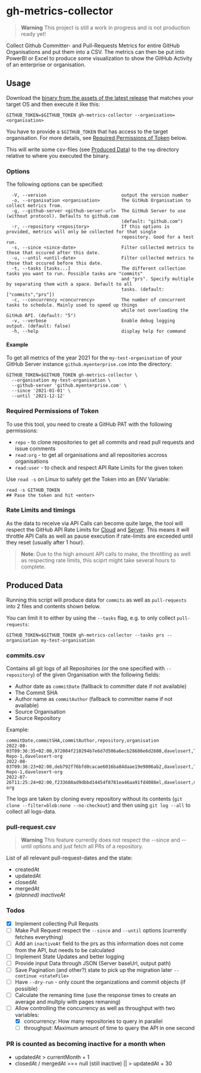 # gh-metrics-collector

> **Warning**
> This project is still a work in progress and is not production ready yet!

Collect Github Committer- and Pull-Requests Metrics for entire GitHub Organisations and put them into a CSV.
The metrics can then be put into PowerBI or Excel to produce some visualization to show the GitHub Activity of an enterprise or organisation.

## Usage

Download the [binary from the assets of the latest release](https://github.com/davelosert/gh-metrics-collector/releases) that matches your target OS and then execute it like this:

```shell
GITHUB_TOKEN=$GITHUB_TOKEN gh-metrics-collector --organisation=<organisation> 
```

You have to provide a `$GITHUB_TOKEN` that has access to the target organisation. For more details, see [Required Permissions of Token](#required-permissions-of-token) below.

This will write some csv-files (see [Produced Data](#produced-data)) to the `tmp` directory relative to where you executed the binary.

### Options

The following options can be specified:

```shell
  -V, --version                            output the version number
  -o, --organisation <organisation>        The GitHub Organisation to collect metrics from.
  -g, --github-server <github-server-url>  The GitHub Server to use (without protocol). Defaults to github.com
                                           (default: "github.com")
  -r, --repository <repository>            If this options is provided, metrics will only be collected for that single
                                           repository. Good for a test run.
  -s, --since <since-date>                 Filter collected metrics to those that occured after this date.
  -u, --until <until-date>                 Filter collected metrics to those that occured before this date.
  -t, --tasks [tasks...]                   The different collection tasks you want to run. Possible tasks are "commits"
                                           and "prs". Specify multiple by separating them with a space. Default to all
                                           tasks. (default: ["commits","prs"])
  -c, --concurrency <concurrency>          The number of concurrent tasks to schedule. Mainly used to speed up things
                                           while not overloading the GitHub API. (default: "5")
  -v, --verbose                            Enable debug logging output. (default: false)
  -h, --help                               display help for command
```

#### Example

To get all metrics of the year 2021 for the `my-test-organisation` of your GitHub Server instance `github.myenterprise.com` into the directory:

```shell
GITHUB_TOKEN=$GITHUB_TOKEN gh-metrics-collector \
  --organisation my-test-organisation \
  --github-server 'github.myenterprise.com' \
  --since '2021-01-01' \
  --until '2021-12-12'
```

### Required Permissions of Token

To use this tool, you need to create a GitHub PAT with the following permissions:

- `repo` - to clone repositories to get all commits and read pull requests and issue comments
- `read:org` - to get all organisations and all repositories accross organisations
- `read:user` - to check and respect API Rate Limits for the given token

Use `read -s` on Linux to safely get the Token into an ENV Variable:

```shell
read -s GITHUB_TOKEN
## Pase the token and hit <enter>
```

### Rate Limits and timings

As the data to receive via API Calls can become quite large, the tool will respect the GitHub API Rate Limits for [Cloud](https://docs.github.com/en/developers/apps/building-github-apps/rate-limits-for-github-apps) and [Server](https://docs.github.com/en/enterprise-server@3.5/developers/apps/building-github-apps/rate-limits-for-github-apps). This means it will throttle API Calls as well as pause execution if rate-limits are exceeded until they reset (usually after 1 hour).

> **Note**:
> Due to the high amount API calls to make, the throttling as well as respecting rate limits, this sciprt might take several hours to complete.

## Produced Data

Running this script will produce data for `commits` as well as `pull-requests` into 2 files and contents shown below.

You can limit it to either by using the `--tasks` flag, e.g. to only collect `pull-requests`:

```shell
GITHUB_TOKEN=$GITHUB_TOKEN gh-metrics-collector --tasks prs --organisation my-test-organisation
```

### commits.csv

Contains all git logs of all Repositories (or the one specified with `--repository`) of the given Organisation with the following fields:

- Author date as `commitDate` (fallback to committer date if not available)
- The Commit SHA
- Author name as `commitAuthor` (fallback to committer name if not available)
- Source Organisation
- Source Repository

Example:

```csv
commitDate,commitSHA,commitAuthor,repository,organisation
2022-08-03T09:36:35+02:00,972004f210294b7e6d7d506a6ecb28686e6d2608,davelosert,Test-Repo-1,davelosert-org
2022-08-03T09:36:23+02:00,deb792f76bfd0cacae6016ba84daae19e9806ab2,davelosert,Test-Repo-1,davelosert-org
2022-07-26T11:25:24+02:00,f233688ad9dbbd14454f8781ea46aa91fd4088el,davelosert,mytestrepository,davelosert-org
```

The logs are taken by cloning every repository without its contents (`git clone --filter=blob:none --no-checkout`) and then using `git log --all` to collect all logs-data.

### pull-request.csv

> **Warning**
> This feature currently does not respect the --since and --until options and just fetch all PRs of a repository.

List of all relevant pull-request-dates and the state:

- createdAt
- updatedAt
- closedAt
- mergedAt
- *(planned) inactiveAt*

### Todos

- [x] Implement collecting Pull Requsts
- [ ] Make Pull Request respect the `--since` and `--until` options (currently fetches everything)
- [ ] Add an `inactiveAt` field to the prs as this information does not come from the API, but needs to be calculated
- [ ] Implement State Updates and better logging
- [ ] Provide input Data through JSON (Server baseUrl, output path)
- [ ] Save Pagination (and other?) state to pick up the migration later `--continue <stateFile>`
- [ ] Have `--dry-run` - only count the organizations and commit objects (if possible)
- [ ] Calculate the remaning time (use the response times to create an average and multply with pages remaning)
- [ ] Allow controlling the concurrency as well as throughput with two variables:
  - [x] concurrency: How many repositories to query in parallel
  - [ ] throughput: Maximum amount of time to query the API in one second

### PR is counted as becoming inactive for a month when

- updatedAt > currentMonth + 1
- closedAt / mergedAt === null (still inactive) || > updatedAt + 30
